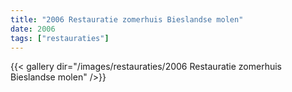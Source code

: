 ```yaml
---
title: "2006 Restauratie zomerhuis Bieslandse molen"
date: 2006
tags: ["restauraties"]
---
```


{{< gallery dir="/images/restauraties/2006 Restauratie zomerhuis Bieslandse molen" />}}

